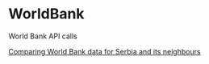 # WorldBank
World Bank API calls

[Comparing World Bank data for Serbia and its neighbours](serbia_neighbours_indicators.ipynb)
